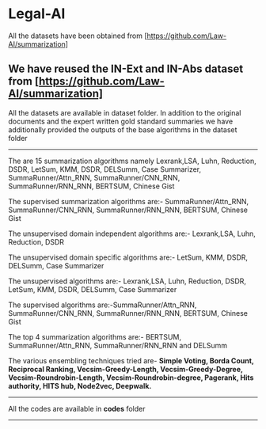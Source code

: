# Legal-AI


All the datasets have been obtained from [https://github.com/Law-AI/summarization]

We have reused the IN-Ext and IN-Abs dataset from [https://github.com/Law-AI/summarization]
-------------------------------------------------------------------------------------------------------------------------------------------------

All the datasets are available in dataset folder. In addition to the original documents and the expert written gold standard summaries we have additionally provided the outputs of the base algorithms in the dataset folder

-------------------------------------------------------------------------------------------------------------------------------------------------


The are 15 summarization algorithms namely Lexrank,LSA, Luhn, Reduction, DSDR, LetSum, KMM, DSDR, DELSumm, Case Summarizer, SummaRunner/Attn_RNN, SummaRunner/CNN_RNN, SummaRunner/RNN_RNN, BERTSUM, Chinese Gist

The supervised summarization algorithms are:-  SummaRunner/Attn_RNN, SummaRunner/CNN_RNN, SummaRunner/RNN_RNN, BERTSUM, Chinese Gist

The unsupervised domain independent algorithms are:- Lexrank,LSA, Luhn, Reduction, DSDR

The unsupervised domain specific algorithms are:-  LetSum, KMM, DSDR, DELSumm, Case Summarizer

The unsupervised algorithms are:- Lexrank,LSA, Luhn, Reduction, DSDR, LetSum, KMM, DSDR, DELSumm, Case Summarizer

The supervised algorithms are:-SummaRunner/Attn_RNN, SummaRunner/CNN_RNN, SummaRunner/RNN_RNN, BERTSUM, Chinese Gist

The top 4 summarization algorithms are:- BERTSUM, SummaRunner/Attn_RNN, SummaRunner/RNN_RNN and DELSumm

The various ensembling techniques tried are- **Simple Voting, Borda Count, Reciprocal Ranking, Vecsim-Greedy-Length, Vecsim-Greedy-Degree, Vecsim-Roundrobin-Length, Vecsim-Roundrobin-degree, Pagerank, Hits authority, HITS hub, Node2vec, Deepwalk.**

----------------------------------------------------------------------------------------------------------------------------------------------


 All the codes are available in **codes** folder 



-----------------------------------------------------------------------------------------------------------------------------------------------

